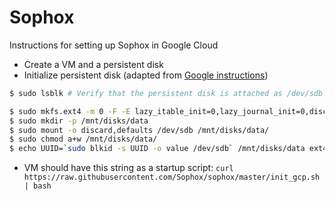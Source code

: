 # Sophox

Instructions for setting up Sophox in Google Cloud

* Create a VM and a persistent disk
* Initialize persistent disk (adapted from [Google instructions](https://cloud.google.com/compute/docs/disks/add-persistent-disk#formatting))
```bash
$ sudo lsblk # Verify that the persistent disk is attached as /dev/sdb

$ sudo mkfs.ext4 -m 0 -F -E lazy_itable_init=0,lazy_journal_init=0,discard /dev/sdb
$ sudo mkdir -p /mnt/disks/data
$ sudo mount -o discard,defaults /dev/sdb /mnt/disks/data/
$ sudo chmod a+w /mnt/disks/data/
$ echo UUID=`sudo blkid -s UUID -o value /dev/sdb` /mnt/disks/data ext4 discard,defaults,nofail 0 2 | sudo tee -a /etc/fstab
```

* VM should have this string as a startup script:
 `curl https://raw.githubusercontent.com/Sophox/sophox/master/init_gcp.sh | bash`
 
